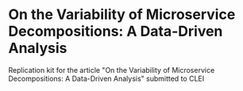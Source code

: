 # On the Variability of Microservice Decompositions: A Data-Driven Analysis

Replication kit for the article "On the Variability of Microservice Decompositions: A Data-Driven Analysis" submitted to CLEI
